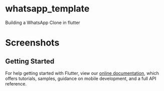 # whatsapp_template

Building a WhatsApp Clone in flutter

# Screenshots


## Getting Started


For help getting started with Flutter, view our
[online documentation](https://flutter.dev/docs), which offers tutorials,
samples, guidance on mobile development, and a full API reference.
